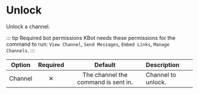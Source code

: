 # Unlock <Badge type='tip' text='Slash' />

Unlock a channel.

::: tip Required bot permissions
KBot needs these permissions for the command to run: `View Channel`, `Send Messages`, `Embed Links`, `Manage Channels`.
:::

| Option  | Required |               Default               | Description        |
|---------|:--------:|:-----------------------------------:|:-------------------|
| Channel |    ✕     | The channel the command is sent in. | Channel to unlock. |

